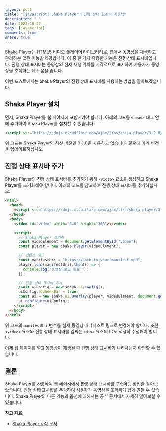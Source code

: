```yaml
---
layout: post
title: "[javascript] Shaka Player의 진행 상태 표시바 사용법"
description: " "
date: 2023-10-27
tags: [javascript]
comments: true
share: true
---
```


Shaka Player는 HTML5 비디오 플레이어 라이브러리로, 웹에서 동영상을 재생하고 관리하는 많은 기능을 제공합니다. 이 중 한 가지 유용한 기능은 진행 상태 표시바입니다. 진행 상태 표시바는 동영상의 현재 재생 위치를 시각적으로 표시하여 사용자가 동영상을 조작하는 데 도움을 줍니다.

이번 포스트에서는 Shaka Player의 진행 상태 표시바를 사용하는 방법을 알아보겠습니다.

## Shaka Player 설치

먼저, Shaka Player를 웹 페이지에 포함시켜야 합니다. 아래의 코드를 `<head>` 태그 안에 추가하여 Shaka Player를 설치할 수 있습니다.

```html
<script src="https://cdnjs.cloudflare.com/ajax/libs/shaka-player/3.2.0/shaka-player.compiled.js"></script>
```

위 코드는 Shaka Player의 최신 버전인 3.2.0을 사용하고 있습니다. 필요에 따라 버전을 업데이트하십시오.

## 진행 상태 표시바 추가

Shaka Player의 진행 상태 표시바를 추가하기 위해 `<video>` 요소를 생성하고 Shaka Player를 초기화해야 합니다. 아래의 코드를 참고하여 진행 상태 표시바를 추가하십시오.

```html
<html>
  <head>
    <script src="https://cdnjs.cloudflare.com/ajax/libs/shaka-player/3.2.0/shaka-player.compiled.js"></script>
  </head>
  <body>
    <video id="video" width="640" height="360"></video>

    <script>
      // Shaka Player 초기화
      const videoElement = document.getElementById("video");
      const player = new shaka.Player(videoElement);

      // 컨텐츠 로드
      const manifestUri = "https://path-to-your-manifest.mpd";
      player.load(manifestUri).then(() => {
        console.log("동영상 로드 완료!");
      });

      // 진행 상태 표시바 추가
      const uiConfig = new shaka.ui.Config();
      uiConfig.addSeekBar = true;
      const ui = new shaka.ui.Overlay(player, videoElement, document.getElementById("video-container"));
      ui.configure(uiConfig);
    </script>
  </body>
</html>
```

위 코드의 `manifestUri` 변수를 실제 동영상 매니페스트 링크로 변경해야 합니다. 또한, `<video>` 요소와 진행 상태 표시바를 감싸는 `<div>` 요소의 ID도 적절히 수정해야 합니다.

이제 웹 페이지를 열고 동영상이 재생될 때 진행 상태 표시바가 나타나는지 확인할 수 있습니다.

## 결론

Shaka Player를 사용하여 웹 페이지에서 진행 상태 표시바를 구현하는 방법을 알아보았습니다. 진행 상태 표시바를 추가하여 사용자가 동영상을 조작하기 쉽게 만들 수 있습니다. Shaka Player의 다른 기능과 옵션에 대해서는 공식 문서에서 자세히 알아보실 수 있습니다.

**참고 자료:**
- [Shaka Player 공식 문서](https://shaka-player-demo.appspot.com/docs/api/tutorial-basic-usage.html)